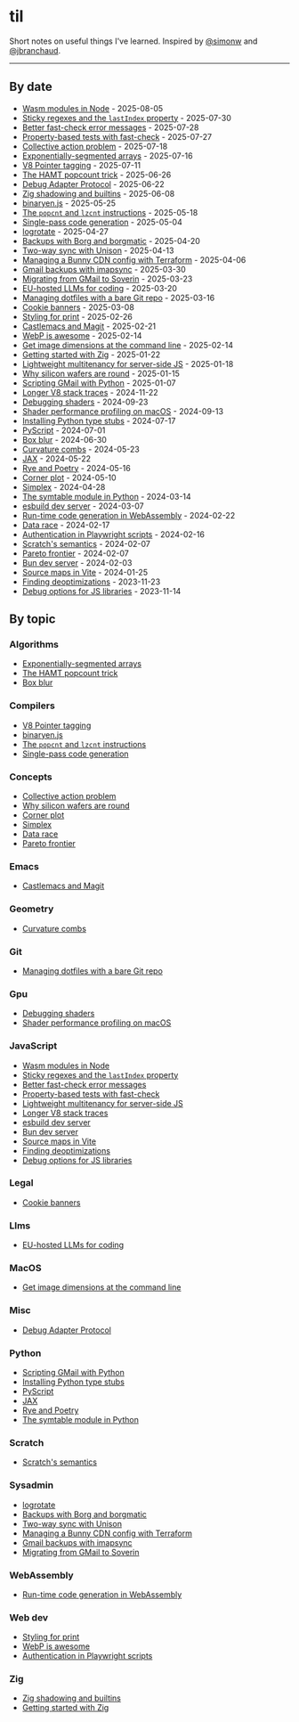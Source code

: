# til

Short notes on useful things I've learned. Inspired by [@simonw](https://github.com/simonw/til) and [@jbranchaud](https://github.com/jbranchaud/til).

---

## By date

- [Wasm modules in Node](./js/2025-08-05-Wasm-modules-in-Node.md) - 2025-08-05
- [Sticky regexes and the `lastIndex` property](./js/2025-07-30-Sticky-regexes-and-the-lastIndex-property.md) - 2025-07-30
- [Better fast-check error messages](./js/2025-07-28-Better-fast-check-error-messages.md) - 2025-07-28
- [Property-based tests with fast-check](./js/2025-07-27-Property-based-tests-with-fast-check.md) - 2025-07-27
- [Collective action problem](./concepts/2025-07-18-Collective-action-problem.md) - 2025-07-18
- [Exponentially-segmented arrays](./algorithms/2025-07-16-Exponentially-segmented-arrays.md) - 2025-07-16
- [V8 Pointer tagging](./compilers/2025-07-11-v8-pointer-tagging.md) - 2025-07-11
- [The HAMT popcount trick](./algorithms/2025-06-26-The-HAMT-popcount-trick.md) - 2025-06-26
- [Debug Adapter Protocol](./misc/2025-06-22-debug-adapter-protocol.md) - 2025-06-22
- [Zig shadowing and builtins](./zig/2025-06-08-Zig-shadowing-and-builtins.md) - 2025-06-08
- [binaryen.js](./compilers/2025-05-25-binaryen.js.md) - 2025-05-25
- [The `popcnt` and `lzcnt` instructions](./compilers/2025-05-18-popcnt-and-lzcnt.md) - 2025-05-18
- [Single-pass code generation](./compilers/2025-05-04-Single-pass-code-generation.md) - 2025-05-04
- [logrotate](./sysadmin/2025-04-27-Logrotate.md) - 2025-04-27
- [Backups with Borg and borgmatic](./sysadmin/2025-04-20-Backups-with-borg-and-borgmatic.md) - 2025-04-20
- [Two-way sync with Unison](./sysadmin/2025-04-13-Two-way-sync-with-Unison.md) - 2025-04-13
- [Managing a Bunny CDN config with Terraform](./sysadmin/2025-04-06-Managing-a-Bunny-CDN-config-with-Terraform.md) - 2025-04-06
- [Gmail backups with imapsync](./sysadmin/2025-03-30-Gmail-backups-with-imapsync.md) - 2025-03-30
- [Migrating from GMail to Soverin](./sysadmin/2025-03-23-Migrating-from-GMail-to-Soverin.md) - 2025-03-23
- [EU-hosted LLMs for coding](./llms/2025-03-20-EU-hosted-llms-for-coding.md) - 2025-03-20
- [Managing dotfiles with a bare Git repo](./git/2025-03-16-Managing-dotfiles-with-a-bare-Git-repo.md) - 2025-03-16
- [Cookie banners](./legal/2025-03-08-Cookie-banners.md) - 2025-03-08
- [Styling for print](./webdev/2025-02-26-Styling-for-print.md) - 2025-02-26
- [Castlemacs and Magit](./emacs/2025-02-21-Castlemacs-and-Magit.md) - 2025-02-21
- [WebP is awesome](./webdev/2025-02-14-Webp-is-awesome.md) - 2025-02-14
- [Get image dimensions at the command line](./macOS/2025-02-14-Get-image-dimensions-at-the-command-line.md) - 2025-02-14
- [Getting started with Zig](./zig/2025-01-22-Getting-started-with-Zig.md) - 2025-01-22
- [Lightweight multitenancy for server-side JS](./js/2025-01-18-Lightweight-multitenancy.md) - 2025-01-18
- [Why silicon wafers are round](./concepts/2025-01-15-Why-silicon-wafers-are-round.md) - 2025-01-15
- [Scripting GMail with Python](./python/2025-01-07-scripting-GMail.md) - 2025-01-07
- [Longer V8 stack traces](./js/2024-11-22-Longer-Node-stack-traces.md) - 2024-11-22
- [Debugging shaders](./gpu/2024-09-23-Debugging-shaders.md) - 2024-09-23
- [Shader performance profiling on macOS](./gpu/2024-09-13-Shader-performance-profiling.md) - 2024-09-13
- [Installing Python type stubs](./python/2024-07-17-installing-Python-type-stubs.md) - 2024-07-17
- [PyScript](./python/2024-07-01-PyScript.md) - 2024-07-01
- [Box blur](./algorithms/2024-06-30-Box-blur.ipynb) - 2024-06-30
- [Curvature combs](./geometry/2024-05-23-Curvature-combs.ipynb) - 2024-05-23
- [JAX](./python/2024-05-22-JAX.md) - 2024-05-22
- [Rye and Poetry](./python/2024-05-16-Rye-and-Poetry.md) - 2024-05-16
- [Corner plot](./concepts/2024-05-10-Corner-plot.md) - 2024-05-10
- [Simplex](./concepts/2024-04-28-Simplex.md) - 2024-04-28
- [The symtable module in Python](./python/2024-03-14-The-symtable-module.md) - 2024-03-14
- [esbuild dev server](./js/2024-03-07-esbuild-dev-server.md) - 2024-03-07
- [Run-time code generation in WebAssembly](./wasm/2024-02-22-Run-time-code-generation.md) - 2024-02-22
- [Data race](./concepts/2024-02-17-Data-race.md) - 2024-02-17
- [Authentication in Playwright scripts](./webdev/2024-02-16-Authentication-in-Playwright-scripts.md) - 2024-02-16
- [Scratch's semantics](./scratch/2024-02-07-Scratch-looping-semantics.md) - 2024-02-07
- [Pareto frontier](./concepts/2024-02-07-Pareto-frontier.md) - 2024-02-07
- [Bun dev server](./js/2024-02-03-Bun-dev-server.md) - 2024-02-03
- [Source maps in Vite](./js/2024-01-25-Source-maps-in-Vite.md) - 2024-01-25
- [Finding deoptimizations](./js/2023-11-23-Finding-deoptimizations.md) - 2023-11-23
- [Debug options for JS libraries](./js/2023-11-14-Debug-options.md) - 2023-11-14

## By topic

### Algorithms

- [Exponentially-segmented arrays](./algorithms/2025-07-16-Exponentially-segmented-arrays.md)
- [The HAMT popcount trick](./algorithms/2025-06-26-The-HAMT-popcount-trick.md)
- [Box blur](./algorithms/2024-06-30-Box-blur.ipynb)

### Compilers

- [V8 Pointer tagging](./compilers/2025-07-11-v8-pointer-tagging.md)
- [binaryen.js](./compilers/2025-05-25-binaryen.js.md)
- [The `popcnt` and `lzcnt` instructions](./compilers/2025-05-18-popcnt-and-lzcnt.md)
- [Single-pass code generation](./compilers/2025-05-04-Single-pass-code-generation.md)

### Concepts

- [Collective action problem](./concepts/2025-07-18-Collective-action-problem.md)
- [Why silicon wafers are round](./concepts/2025-01-15-Why-silicon-wafers-are-round.md)
- [Corner plot](./concepts/2024-05-10-Corner-plot.md)
- [Simplex](./concepts/2024-04-28-Simplex.md)
- [Data race](./concepts/2024-02-17-Data-race.md)
- [Pareto frontier](./concepts/2024-02-07-Pareto-frontier.md)

### Emacs

- [Castlemacs and Magit](./emacs/2025-02-21-Castlemacs-and-Magit.md)

### Geometry

- [Curvature combs](./geometry/2024-05-23-Curvature-combs.ipynb)

### Git

- [Managing dotfiles with a bare Git repo](./git/2025-03-16-Managing-dotfiles-with-a-bare-Git-repo.md)

### Gpu

- [Debugging shaders](./gpu/2024-09-23-Debugging-shaders.md)
- [Shader performance profiling on macOS](./gpu/2024-09-13-Shader-performance-profiling.md)

### JavaScript

- [Wasm modules in Node](./js/2025-08-05-Wasm-modules-in-Node.md)
- [Sticky regexes and the `lastIndex` property](./js/2025-07-30-Sticky-regexes-and-the-lastIndex-property.md)
- [Better fast-check error messages](./js/2025-07-28-Better-fast-check-error-messages.md)
- [Property-based tests with fast-check](./js/2025-07-27-Property-based-tests-with-fast-check.md)
- [Lightweight multitenancy for server-side JS](./js/2025-01-18-Lightweight-multitenancy.md)
- [Longer V8 stack traces](./js/2024-11-22-Longer-Node-stack-traces.md)
- [esbuild dev server](./js/2024-03-07-esbuild-dev-server.md)
- [Bun dev server](./js/2024-02-03-Bun-dev-server.md)
- [Source maps in Vite](./js/2024-01-25-Source-maps-in-Vite.md)
- [Finding deoptimizations](./js/2023-11-23-Finding-deoptimizations.md)
- [Debug options for JS libraries](./js/2023-11-14-Debug-options.md)

### Legal

- [Cookie banners](./legal/2025-03-08-Cookie-banners.md)

### Llms

- [EU-hosted LLMs for coding](./llms/2025-03-20-EU-hosted-llms-for-coding.md)

### MacOS

- [Get image dimensions at the command line](./macOS/2025-02-14-Get-image-dimensions-at-the-command-line.md)

### Misc

- [Debug Adapter Protocol](./misc/2025-06-22-debug-adapter-protocol.md)

### Python

- [Scripting GMail with Python](./python/2025-01-07-scripting-GMail.md)
- [Installing Python type stubs](./python/2024-07-17-installing-Python-type-stubs.md)
- [PyScript](./python/2024-07-01-PyScript.md)
- [JAX](./python/2024-05-22-JAX.md)
- [Rye and Poetry](./python/2024-05-16-Rye-and-Poetry.md)
- [The symtable module in Python](./python/2024-03-14-The-symtable-module.md)

### Scratch

- [Scratch's semantics](./scratch/2024-02-07-Scratch-looping-semantics.md)

### Sysadmin

- [logrotate](./sysadmin/2025-04-27-Logrotate.md)
- [Backups with Borg and borgmatic](./sysadmin/2025-04-20-Backups-with-borg-and-borgmatic.md)
- [Two-way sync with Unison](./sysadmin/2025-04-13-Two-way-sync-with-Unison.md)
- [Managing a Bunny CDN config with Terraform](./sysadmin/2025-04-06-Managing-a-Bunny-CDN-config-with-Terraform.md)
- [Gmail backups with imapsync](./sysadmin/2025-03-30-Gmail-backups-with-imapsync.md)
- [Migrating from GMail to Soverin](./sysadmin/2025-03-23-Migrating-from-GMail-to-Soverin.md)

### WebAssembly

- [Run-time code generation in WebAssembly](./wasm/2024-02-22-Run-time-code-generation.md)

### Web dev

- [Styling for print](./webdev/2025-02-26-Styling-for-print.md)
- [WebP is awesome](./webdev/2025-02-14-Webp-is-awesome.md)
- [Authentication in Playwright scripts](./webdev/2024-02-16-Authentication-in-Playwright-scripts.md)

### Zig

- [Zig shadowing and builtins](./zig/2025-06-08-Zig-shadowing-and-builtins.md)
- [Getting started with Zig](./zig/2025-01-22-Getting-started-with-Zig.md)
